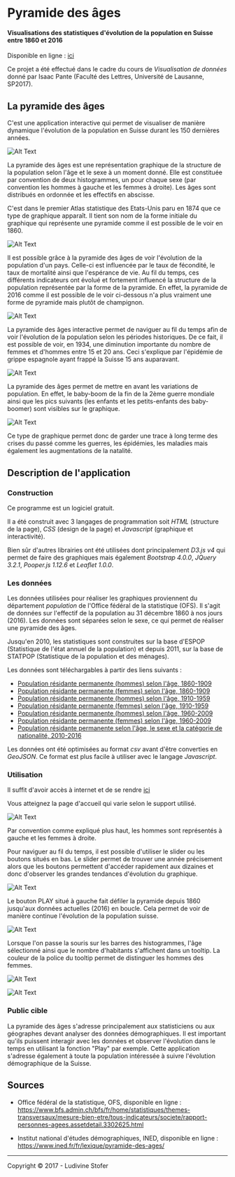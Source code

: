# **Pyramide des âges**
#### Visualisations des statistiques d'évolution de la population en Suisse entre 1860 et 2016 

Disponible en ligne : [ici](https://ludivinestofer.github.io/Template/) 

Ce projet a été effectué dans le cadre du cours de *Visualisation de données* donné par Isaac Pante (Faculté des Lettres, Université de Lausanne, SP2017). 

## La pyramide des âges 

C'est une application interactive qui permet de visualiser de manière dynamique l'évolution de la population en Suisse durant les 150 dernières années. 

![Alt Text](Image/Screen_whole.png)

La pyramide des âges est une représentation graphique de la structure de la population selon l'âge et le sexe à un moment donné. Elle est constituée par convention de deux histogrammes, un pour chaque sexe (par convention les hommes à gauche et les femmes à droite). Les âges sont distribués en ordonnée et les effectifs en abscisse. 

C'est dans le premier Atlas statistique des Etats-Unis paru en 1874 que ce type de graphique apparaît. Il tient son nom de la forme initiale du graphique qui représente une pyramide comme il est possible de le voir en 1860. 

![Alt Text](Image/1860.png)

Il est possible grâce à la pyramide des âges de voir l'évolution de la population d'un pays. Celle-ci est influencée par le taux de fécondité, le taux de mortalité ainsi que l'espérance de vie. Au fil du temps, ces différents indicateurs ont évolué et fortement influencé la structure de la population représentée par la forme de la pyramide. 
En effet, la pyramide de 2016 comme il est possible de le voir ci-dessous n'a plus vraiment une forme de pyramide mais plutôt de champignon. 

![Alt Text](Image/2016.png)

La pyramide des âges interactive permet de naviguer au fil du temps afin de voir l'évolution de la population selon les périodes historiques. De ce fait, il est possible de voir, en 1934, une diminution importante du nombre de femmes et d'hommes entre 15 et 20 ans. Ceci s'explique par l'épidémie de grippe espagnole ayant frappé la Suisse 15 ans auparavant. 

![Alt Text](Image/1934.png)

La pyramide des âges permet de mettre en avant les variations de population. En effet, le baby-boom de la fin de la 2ème guerre mondiale ainsi que les pics suivants (les enfants et les petits-enfants des baby-boomer) sont visibles sur le graphique. 

![Alt Text](Image/1970.png)

Ce  type de graphique permet  donc de garder une trace à long terme des crises du passé comme les guerres, les épidémies, les maladies mais également les augmentations de la natalité. 

## Description de l'application 

###  Construction 

Ce programme est un logiciel gratuit. 

Il a été construit avec 3 langages de programmation soit *HTML* (structure de la page), *CSS* (design de la page) et *Javascript* (graphique et interactivité). 

Bien sûr d'autres librairies ont été utilisées dont principalement *D3.js v4* qui permet de faire des graphiques mais également *Bootstrap 4.0.0*, *JQuery 3.2.1*, *Pooper.js 1.12.6* et *Leaflet 1.0.0*.


### Les données

Les données utilisées pour réaliser les graphiques proviennent du département *population* de l'Office fédéral de la statistique (OFS). Il s'agit de données sur l'effectif de la population au 31 décembre 1860 à nos jours (2016). Les données sont séparées selon le sexe, ce qui permet de réaliser une pyramide des âges.

Jusqu'en 2010, les statistiques sont construites sur la base d'ESPOP (Statistique de l'état annuel de la population) et depuis 2011, sur la base de STATPOP (Statistique de la population et des ménages). 

Les données sont téléchargables à partir des liens suivants :

-   [Population résidante permanente (hommes) selon l'âge, 1860-1909](https://www.bfs.admin.ch/asset/de/hs-f-01.01.01.06)
-   [Population résidante permanente (femmes) selon l'âge, 1860-1909](https://www.bfs.admin.ch/asset/de/hs-f-01.01.01.07)
-   [Population résidante permanente (hommes) selon l'âge, 1910-1959](https://www.bfs.admin.ch/asset/de/hs-f-01.01.01.09)
-   [Population résidante permanente (femmes) selon l'âge, 1910-1959](https://www.bfs.admin.ch/asset/de/hs-f-01.01.01.10)
-   [Population résidante permanente (hommes) selon l'âge, 1960-2009](https://www.bfs.admin.ch/asset/de/hs-f-01.01.01.12)
-   [Population résidante permanente (femmes) selon l'âge, 1960-2009](https://www.bfs.admin.ch/asset/de/hs-f-01.01.01.13)
-   [Population résidante permanente selon l'âge, le sexe et la catégorie de nationalité, 2010-2016](https://www.bfs.admin.ch/asset/de/je-f-01.02.03.02)

Les données ont été optimisées au format *csv*  avant d'être converties en *GeoJSON*. Ce format est plus facile à utiliser avec le langage *Javascript*. 

### Utilisation  

Il suffit d'avoir accès à internet et de se rendre [ici](https://ludivinestofer.github.io/Template/) 

Vous atteignez la page d'accueil qui varie selon le support utilisé. 

![Alt Text](Image/Screen_whole.png)

Par convention comme expliqué plus haut, les hommes sont représentés à gauche et les femmes à droite. 

Pour naviguer au fil du temps, il est possible d'utiliser le slider ou les boutons situés en bas. 
Le slider permet de trouver une année précisement alors que les boutons permettent d'accéder rapidement aux dizaines et donc d'observer les grandes tendances d'évolution du graphique.

![Alt Text](Image/Screen_boutons.png)

Le bouton PLAY situé à gauche fait défiler la pyramide depuis 1860 jusqu'aux données actuelles (2016) en boucle. Cela permet de voir de manière continue l'évolution de la population suisse. 

![Alt Text](Image/Screen_play.png)

Lorsque l'on passe la souris sur les barres des histogrammes, l'âge sélectionné ainsi que le nombre d'habitants s'affichent dans un tooltip. La couleur de la police du tooltip permet de distinguer les hommes des femmes. 

![Alt Text](Image/tooltip_f.png)

![Alt Text](Image/tooltip_h.png)


### Public cible 

La pyramide des âges s'adresse principalement aux statisticiens ou aux géographes devant analyser des données démographiques. Il est important qu'ils puissent interagir avec les données et observer l'évolution dans le temps en utilisant la fonction "Play" par exemple. Cette application s'adresse également à toute la population intéressée à suivre l'évolution démographique de la Suisse. 

## Sources

- Office fédéral de la statistique, OFS, disponible en ligne : https://www.bfs.admin.ch/bfs/fr/home/statistiques/themes-transversaux/mesure-bien-etre/tous-indicateurs/societe/rapport-personnes-agees.assetdetail.3302625.html

- Institut national d'études démographiques, INED, disponible en ligne : https://www.ined.fr/fr/lexique/pyramide-des-ages/


---------

Copyright © 2017 - Ludivine Stofer 
